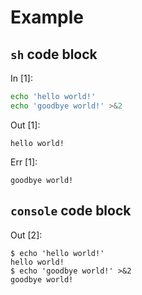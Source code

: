 # Example

## `sh` code block

In \[1\]:

``` sh
echo 'hello world!'
echo 'goodbye world!' >&2
```

Out \[1\]:

``` text
hello world!
```

Err \[1\]:

``` text
goodbye world!
```

## `console` code block

Out \[2\]:

``` console
$ echo 'hello world!'
hello world!
$ echo 'goodbye world!' >&2
goodbye world!
```
